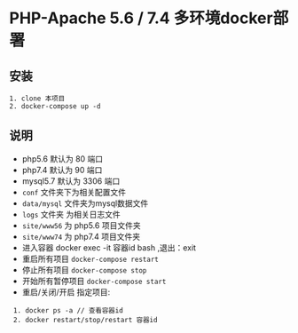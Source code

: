 # PHP-Apache 5.6 / 7.4 多环境docker部署

## 安装
```
1. clone 本项目
2. docker-compose up -d
``` 

## 说明
- php5.6 默认为 80 端口
- php7.4 默认为 90 端口
- mysql5.7 默认为 3306 端口
- `conf` 文件夹下为相关配置文件
- `data/mysql` 文件夹为mysql数据文件
-  `logs` 文件夹 为相关日志文件
- `site/www56` 为 php5.6 项目文件夹
- `site/www74` 为 php7.4 项目文件夹
- 进入容器 docker exec -it 容器id bash ,退出：exit
- 重启所有项目 `docker-compose restart`
- 停止所有项目 `docker-compose stop`
- 开始所有暂停项目 `docker-compose start`
- 重启/关闭/开启 指定项目: 

```
 1. docker ps -a // 查看容器id
 2. docker restart/stop/restart 容器id

```

